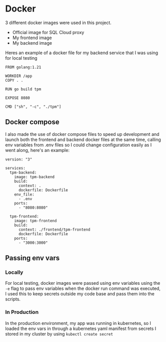 # Docker

3 different docker images were used in this project.

- Official image for SQL Cloud proxy
- My frontend image
- My backend image

Heres an example of a docker file for my backend service that I was using for local testing

```docker
FROM golang:1.21

WORKDIR /app
COPY . .

RUN go build tpm

EXPOSE 8080

CMD ["sh", "-c", "./tpm"]

```

## Docker compose

I also made the use of docker compose files to speed up development and launch both the frontend and backend docker files at the same time, calling env variables from .env files so I could change configuration easily as I went along, here's an example:

```
version: "3"

services:
  tpm-backend:
    image: tpm-backend
    build:
      context: .
      dockerfile: Dockerfile
    env_file:
      - .env
    ports:
      - "8080:8080"

  tpm-frontend:
    image: tpm-frontend
    build:
      context: ./frontend/tpm-frontend
      dockerfile: Dockerfile
    ports:
      - "3000:3000"
```

## Passing env vars

### Locally

For local testing, docker images were passed using env variables using the `-e` flag to pass env variables when the docker run command was executed, I used this to keep secrets outside my code base and pass them into the scripts.

### In Production

In the production environment, my app was running in kubernetes, so I loaded the env vars in through a kubernetes yaml manifest from secrets I stored in my cluster by using `kubectl create secret`
